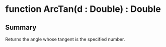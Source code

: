 # function ArcTan(d : Double) : Double

## Summary
Returns the angle whose tangent is the specified number.
